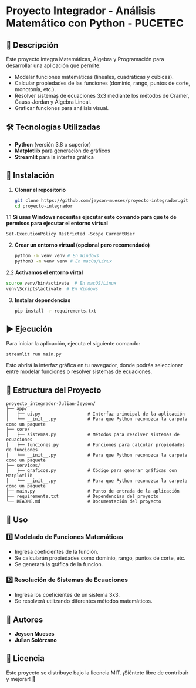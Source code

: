 # Proyecto Integrador - Análisis Matemático con Python - PUCETEC

## 📌 Descripción
Este proyecto integra Matemáticas, Álgebra y Programación para desarrollar una aplicación que permite:
- Modelar funciones matemáticas (lineales, cuadráticas y cúbicas).
- Calcular propiedades de las funciones (dominio, rango, puntos de corte, monotonía, etc.).
- Resolver sistemas de ecuaciones 3x3 mediante los métodos de Cramer, Gauss-Jordan y Álgebra Lineal.
- Graficar funciones para análisis visual.

## 🛠️ Tecnologías Utilizadas
- **Python** (versión 3.8 o superior)
- **Matplotlib** para generación de gráficos
- **Streamlit** para la interfaz gráfica

## 🚀 Instalación
1. **Clonar el repositorio**
   ```sh
   git clone https://github.com/jeyson-mueses/proyecto-integrador.git
   cd proyecto-integrador
   ```
1.1 **Si usas Windows necesitas ejecutar este comando para que te de permisos para ejecutar el entorno virtual**
   ```
   Set-ExecutionPolicy Restricted -Scope CurrentUser
   ```

2. **Crear un entorno virtual (opcional pero recomendado)**
   ```sh
   python -m venv venv # En Windows
   python3 -m venv venv # En macOs/Linux
   ```
2.2 **Activamos el entorno virtal**
   ```sh
   source venv/bin/activate  # En macOS/Linux
   venv\Scripts\activate  # En Windows
   ```

3. **Instalar dependencias**
   ```sh
   pip install -r requirements.txt
   ```

## ▶️ Ejecución
Para iniciar la aplicación, ejecuta el siguiente comando:
```sh
streamlit run main.py
```
Esto abrirá la interfaz gráfica en tu navegador, donde podrás seleccionar entre modelar funciones o resolver sistemas de ecuaciones.

## 📂 Estructura del Proyecto
```
proyecto_integrador-Julian-Jeyson/
├── app/
│   ├── ui.py                  # Interfaz principal de la aplicación
│   └── __init__.py            # Para que Python reconozca la carpeta como un paquete
├── core/
│   ├── sistemas.py            # Métodos para resolver sistemas de ecuaciones
│   ├── funciones.py           # Funciones para calcular propiedades de funciones
│   └── __init__.py            # Para que Python reconozca la carpeta como un paquete
├── services/
│   ├── graficos.py            # Código para generar gráficas con Matplotlib
│   └── __init__.py            # Para que Python reconozca la carpeta como un paquete
├── main.py                    # Punto de entrada de la aplicación
├── requirements.txt           # Dependencias del proyecto
└── README.md                  # Documentación del proyecto
```

## 📖 Uso
### 1️⃣ Modelado de Funciones Matemáticas
- Ingresa coeficientes de la función.
- Se calcularán propiedades como dominio, rango, puntos de corte, etc.
- Se generará la gráfica de la funcion.

### 2️⃣ Resolución de Sistemas de Ecuaciones
- Ingresa los coeficientes de un sistema 3x3.
- Se resolverá utilizando diferentes métodos matemáticos.

## 📌 Autores
- **Jeyson Mueses** 
- **Julìan Solòrzano** 

## 📜 Licencia
Este proyecto se distribuye bajo la licencia MIT. ¡Siéntete libre de contribuir y mejorar! 🎯